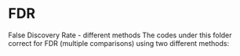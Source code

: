 # FDR
False Discovery Rate - different methods
The codes under this folder correct for FDR (multiple comparisons) using two different methods:
